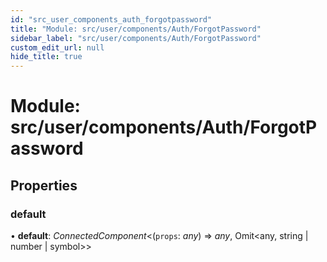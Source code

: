 ```yaml
---
id: "src_user_components_auth_forgotpassword"
title: "Module: src/user/components/Auth/ForgotPassword"
sidebar_label: "src/user/components/Auth/ForgotPassword"
custom_edit_url: null
hide_title: true
---
```


# Module: src/user/components/Auth/ForgotPassword

## Properties

### default

• **default**: *ConnectedComponent*<(`props`: *any*) => *any*, Omit<any, string \| number \| symbol\>\>

